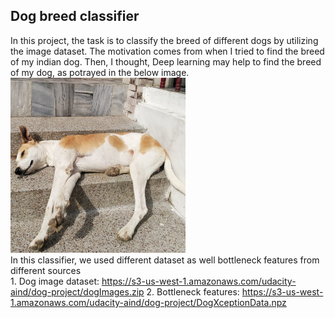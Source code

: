 ## Dog breed classifier

In this project, the task is to classify the breed of different dogs by utilizing the image dataset. The motivation comes from when I tried to find the breed of my indian dog. Then, I thought, Deep learning may help to find the breed of my dog, as potrayed in the below image.  
<img src="https://github.com/KokilaJamwal/dog-breed-classifier/blob/main/data/mydog.jpeg" width="280" height="280">  
In this classifier, we used different dataset as well bottleneck features from different sources  
    1. Dog image dataset: https://s3-us-west-1.amazonaws.com/udacity-aind/dog-project/dogImages.zip
    2. Bottleneck features: https://s3-us-west-1.amazonaws.com/udacity-aind/dog-project/DogXceptionData.npz
    


